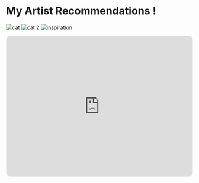 # My Artist Recommendations !
![cat](https://i.pinimg.com/originals/88/94/32/88943213677a09da63884753e3cec619.gif)
![cat 2](https://i.pinimg.com/564x/0a/b1/f7/0ab1f752e42aaeb3b36ef8196263480c.jpg)
![inspiration](https://i.pinimg.com/originals/6c/ca/f0/6ccaf06d049c8922a26a47a9373a8f40.gif)
<iframe style="border-radius:12px" src="https://open.spotify.com/embed/playlist/68IY59VyTC1p3LZ8TQVGQk?utm_source=generator" width="100%" height="380" frameBorder="0" allowfullscreen="" allow="autoplay; clipboard-write; encrypted-media; fullscreen; picture-in-picture" loading="lazy"></iframe>
